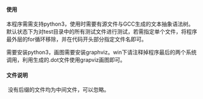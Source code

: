 #### 使用

​		本程序需需支持python3，使用时需要有源文件与GCC生成的文本抽象语法树。默认状态下为对test目录中的所有测试文件进行测试，若需指定单个文件，将程序最外层的for循环移除，并在代码开头部分指定文件名即可。

​		需要安装python3，画图需要安装graphviz。win下请注释掉程序最后的两个系统调用，利用生成的.dot文件使用grapviz画图即可。

#### 文件说明

​		没有后缀的文件均为中间文件，可以忽略。